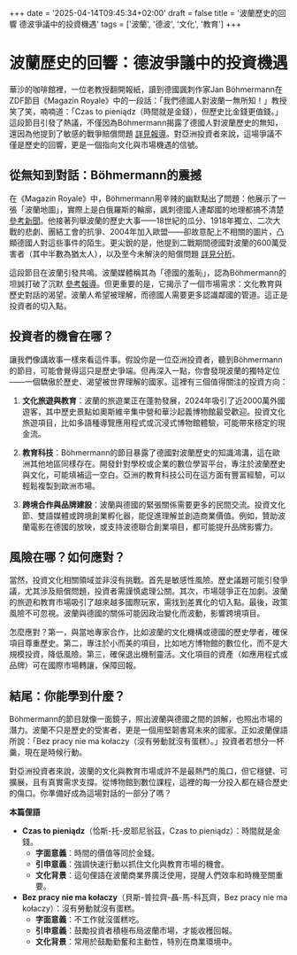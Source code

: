 +++
date = '2025-04-14T09:45:34+02:00'
draft = false
title = '波蘭歷史的回響 德波爭議中的投資機遇'
tags = ['波蘭', '德波', '文化', '教育']
+++

# 波蘭歷史的回響：德波爭議中的投資機遇

華沙的咖啡館裡，一位老教授翻開報紙，讀到德國諷刺作家Jan Böhmermann在ZDF節目《Magazin Royale》中的一段話：「我們德國人對波蘭一無所知！」教授笑了笑，喃喃道：「Czas to pieniądz（時間就是金錢），但歷史比金錢更值錢。」這段節目引發了熱議，不僅因為Böhmermann揭露了德國人對波蘭歷史的無知，還因為他提到了敏感的戰爭賠償問題 [詳見報導](https://tvrepublika.pl/Swiat/Niemiecki-wstyd-w-ZDF-Satyryk-przypomina-o-Polsce-i-reparacjach/186558)。對亞洲投資者來說，這場爭議不僅是歷史的回響，更是一個指向文化與市場機遇的信號。

## 從無知到對話：Böhmermann的震撼

在《Magazin Royale》中，Böhmermann用辛辣的幽默點出了問題：他展示了一張「波蘭地圖」，實際上是白俄羅斯的輪廓，諷刺德國人連鄰國的地理都搞不清楚 [參考新聞](https://www.wprost.pl/swiat/11986216/niemiecki-satyryk-o-polsce-dostrzegl-jedna-rzecz.html)。他接著列舉波蘭的歷史大事——18世紀的瓜分、1918年獨立、二次大戰的悲劇、團結工會的抗爭、2004年加入歐盟——卻故意配上不相關的圖片，凸顯德國人對這些事件的陌生。更尖銳的是，他提到二戰期間德國對波蘭的600萬受害者（其中半數為猶太人），以及至今未解決的賠償問題 [詳見分析](https://gazetagazeta.com/2025/04/nie-mamy-zielonego-pojecia-o-polsce-niemiecki-satyryk-uderza-w-rodakow/)。

這段節目在波蘭引發共鳴。波蘭媒體稱其為「德國的羞恥」，認為Böhmermann的坦誠打破了沉默 [參考報導](https://www.msn.com/pl-pl/wiadomosci/polska/niemiecki-satyryk-krytykuje-niemc%C3%B3w-za-brak-wiedzy-o-polsce/ar-AA1CPZ2p)。但更重要的是，它揭示了一個市場需求：文化教育與歷史對話的渴望。波蘭人希望被理解，而德國人需要更多認識鄰國的管道。這正是投資者的切入點。

## 投資者的機會在哪？

讓我們像講故事一樣來看這件事。假設你是一位亞洲投資者，聽到Böhmermann的節目，可能會覺得這只是歷史爭端。但再深入一點，你會發現波蘭的獨特定位——一個驕傲於歷史、渴望被世界理解的國家。這裡有三個值得關注的投資方向：

1. **文化旅遊與教育**：波蘭的旅遊業正在蓬勃發展，2024年吸引了近2000萬外國遊客，其中歷史景點如奧斯維辛集中營和華沙起義博物館最受歡迎。投資文化旅遊項目，比如多語種導覽應用程式或沉浸式博物館體驗，可能帶來穩定的現金流。

2. **教育科技**：Böhmermann的節目暴露了德國對波蘭歷史的知識鴻溝，這在歐洲其他地區同樣存在。開發針對學校或企業的數位學習平台，專注於波蘭歷史與文化，可能填補這一空白。亞洲的教育科技公司在這方面有豐富經驗，可以輕鬆複製到歐洲市場。

3. **跨境合作與品牌建設**：波蘭與德國的緊張關係需要更多的民間交流。投資文化節、雙語媒體或跨境創業孵化器，能促進理解並創造商業價值。例如，贊助波蘭電影在德國的放映，或支持波德聯合創業項目，都可能提升品牌影響力。

## 風險在哪？如何應對？

當然，投資文化相關領域並非沒有挑戰。首先是敏感性風險。歷史議題可能引發爭議，尤其涉及賠償問題，投資者需謹慎處理公關。其次，市場競爭正在加劇。波蘭的旅遊和教育市場吸引了越來越多國際玩家，需找到差異化的切入點。最後，政策風險不可忽視。波蘭與德國的關係可能因政治變化而波動，影響跨境項目。

怎麼應對？第一，與當地專家合作，比如波蘭的文化機構或德國的歷史學者，確保項目尊重歷史。第二，專注於小而美的項目，比如地方博物館的數位化，而不是大規模投資，降低風險。第三，確保退出機制靈活。文化項目的資產（如應用程式或品牌）可在國際市場轉讓，保障回報。

## 結尾：你能學到什麼？

Böhmermann的節目就像一面鏡子，照出波蘭與德國之間的誤解，也照出市場的潛力。波蘭不只是歷史的受害者，更是一個用堅韌書寫未來的國家。正如波蘭俚語所說：「Bez pracy nie ma kołaczy（沒有勞動就沒有蛋糕）。」投資者若想分一杯羹，現在是時候行動。

對亞洲投資者來說，波蘭的文化與教育市場或許不是最熱門的風口，但它穩健、可擴展，且有真實需求支撐。從博物館到數位課程，這裡的每一分投入都在縫合歷史的傷口。你準備好成為這場對話的一部分了嗎？

**本篇俚語**  
- **Czas to pieniądz**（恰斯-托-皮耶尼翁茲，Czas to pieniądz）：時間就是金錢。  
  - **字面意義**：時間的價值等同於金錢。  
  - **引申意義**：強調快速行動以抓住文化與教育市場的機會。  
  - **文化背景**：這句俚語在波蘭商業界廣泛使用，提醒人們效率和時機至關重要。  
- **Bez pracy nie ma kołaczy**（貝斯-普拉齊-聶-馬-科瓦齊，Bez pracy nie ma kołaczy）：沒有勞動就沒有蛋糕。  
  - **字面意義**：不工作就沒蛋糕吃。  
  - **引申意義**：鼓勵投資者積極布局波蘭市場，才能收穫回報。  
  - **文化背景**：常用於鼓勵勤奮和主動性，特別在商業環境中。  

